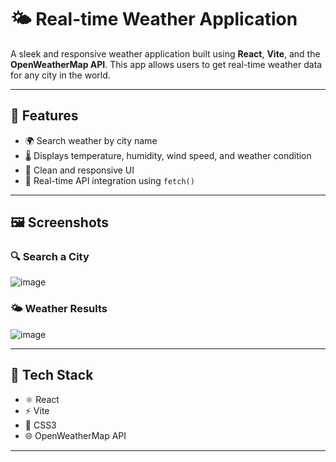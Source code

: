 # 🌤️ Real-time Weather Application

A sleek and responsive weather application built using **React**, **Vite**, and the **OpenWeatherMap API**. This app allows users to get real-time weather data for any city in the world.

---

## 🚀 Features

- 🌍 Search weather by city name  
- 🌡️ Displays temperature, humidity, wind speed, and weather condition  
- 🎨 Clean and responsive UI  
- 🔄 Real-time API integration using `fetch()`
 
---

## 🖼️ Screenshots

### 🔍 Search a City

![image](https://github.com/user-attachments/assets/219732c0-8b56-41b4-8898-7da06cf7c792)


### 🌤️ Weather Results

![image](https://github.com/user-attachments/assets/8dd75c02-c2da-4a93-80ba-0db331419fe2)



---

## 🔧 Tech Stack

- ⚛️ React  
- ⚡ Vite  
- 💅 CSS3  
- 🌐 OpenWeatherMap API

---
